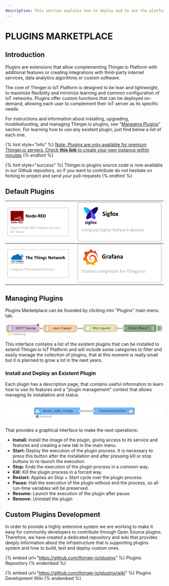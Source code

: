 ```yaml
---
description: This section explains how to deploy and to use the platform Plugins System
---
```


# PLUGINS MARKETPLACE

## Introduction

Plugins are extensions that allow complementing Thinger.io Platform with additional features or creating integrations with third-party internet services, data analytics algorithms or custom software.&#x20;

The core of Thinger.io IoT Platform is designed to be lean and lightweight, to maximize flexibility and minimize learning and common configuration of IoT networks.  Plugins offer custom functions that can be deployed on-demand,  allowing each user to complement their IoT server as its specific needs.

For instructions and information about installing, upgrading, troubleshooting, and managing Thinger.io plugins, see "[Managing Plugins](./#managing-plugins)" section. For learning how to use any existent plugin, just find below a list of each one.

{% hint style="info" %}
[Note: Plugins are only available for premium Thinger.io servers. Check **this link** to create your own instance within minutes](https://pricing.thinger.io)
{% endhint %}

{% hint style="success" %}
Thinger.io plugins source code is now available in our Github repository, so if you want to contribute do not hesitate on forking to project and send your pull-requests
{% endhint %}

## Default Plugins

| [<img src="../.gitbook/assets/imagen1sas.png" alt="" data-size="original">](node-red.md)          |                 | [<img src="../.gitbook/assets/imagen12.png" alt="" data-size="original">](sigfox.md) |
| ------------------------------------------------------------------------------------------------- | --------------- | ------------------------------------------------------------------------------------ |
| [<img src="../.gitbook/assets/imagen123.png" alt="" data-size="original">](the-things-network.md) |                 | <img src="../.gitbook/assets/imagen12 (1).png" alt="" data-size="original">          |

## Managing Plugins

Plugins Marketplace can be founded by clicking into "Plugins" main menu tab. &#x20;

![](<../.gitbook/assets/image (185).png>)

This interface contains a list of the existent plugins that can be installed to extend Thinger.io IoT Platform and will include some categories to filter and easily manage the collection of plugins, that at this moment is really small but it is planned to grow a lot in the next years.&#x20;

### Install and Deploy an Existent Plugin

Each plugin has a description page, that contains useful information to learn how to use its features and a "plugin management" context that allows managing its installation and status.

![](<../.gitbook/assets/image (198).png>)

That provides a graphical interface to make the next operations:

* **Install:** Install the image of the plugin, giving access to its service and features and creating a new tab in the main menu.
* **Start:** Deploy the execution of the plugin process. It is necessary to press this button after the installation and after pressing kill or stop buttons to re-launch the execution.
* **Stop:** Ends the execution of the plugin process in a common way.
* **Kill:** Kill the plugin process in a forced way.
* **Restart:** Applies an Stop + Start cycle over the plugin process.
* **Pause:** Halt the execution of the plugin without end the process, so all run-time variables will be preserved.
* **Resume:** Launch the execution of the plugin after pause.
* **Remove:** Uninstall the plugin

## Custom Plugins Development&#x20;

In order to provide a highly extensive system we are working to make it easy for community developers to contribute through Open Source plugins. Therefore, we have created a dedicated repository and wiki that provides deeply information about the infrastructure that is supporting plugins system and how to build, test and deploy custom ones.

{% embed url="https://github.com/thinger-io/plugins" %}
Plugins Repository
{% endembed %}

{% embed url="https://github.com/thinger-io/plugins/wiki" %}
Plugins Development Wiki
{% endembed %}
